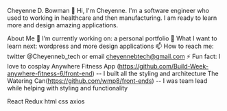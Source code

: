 Cheyenne D. Bowman
👋 Hi, I'm Cheyenne. I'm a software engineer who used to working in healthcare and then manufacturing.
I am ready to learn more and design amazing applications.


About Me
🔭 I’m currently working on: a personal portfolio
🤔 What I want to learn next: wordpress and more design applications
📫 How to reach me: twitter @Cheyenneb_tech or email cheyennebtech@gmail.com
⚡ Fun fact: I love to cosplay
Anywhere Fitness App (https://github.com/Build-Week-anywhere-fitness-6/front-end) -- I built all the styling and architecture 
The Watering Can(https://github.com/wmp8/front-ends) -- I was team lead while helping with styling and functionality



React
Redux
html
css
axios
